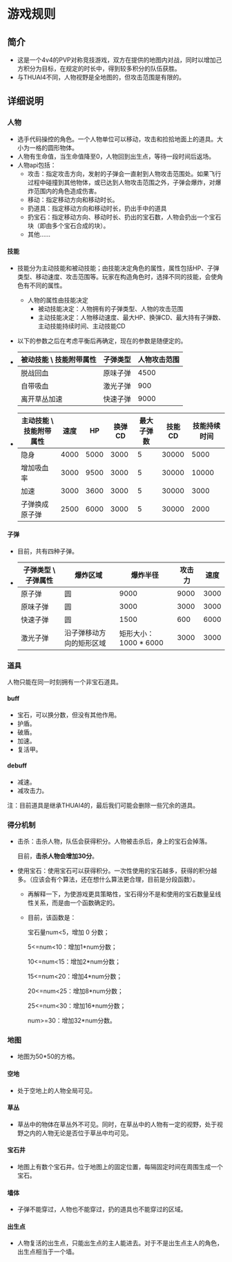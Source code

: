 # 游戏规则

## 简介

- 这是一个4v4的PVP对称竞技游戏，双方在提供的地图内对战，同时以增加己方积分为目标，在规定的时长中，得到较多积分的队伍获胜。
- 与THUAI4不同，人物视野是全地图的，但攻击范围是有限的。

## 详细说明

### 人物

- 选手代码操控的角色。一个人物单位可以移动，攻击和捡拾地面上的道具。大小为一格的圆形物体。
- 人物有生命值，当生命值降至0，人物回到出生点，等待一段时间后返场。
- 人物api包括：
  - 攻击：指定攻击方向，发射的子弹会一直射到人物攻击范围处。如果飞行过程中碰撞到其他物体，或已达到人物攻击范围之外，子弹会爆炸，对爆炸范围内的角色造成伤害。
  - 移动：指定移动方向和移动时长。
  - 扔道具：指定移动方向和移动时长，扔出手中的道具
  - 扔宝石：指定移动方向、移动时长、扔出的宝石数，人物会扔出一个宝石块（即由多个宝石合成的块）。
  - 其他......

#### 技能

- 技能分为主动技能和被动技能；由技能决定角色的属性，属性包括HP、子弹类型、移动速度、攻击范围等。玩家在构造角色时，选择不同的技能，会使角色有不同的属性。

  - 人物的属性由技能决定
    - 被动技能决定：人物拥有的子弹类型、人物的攻击范围
    - 主动技能决定：人物移动速度、最大HP、换弹CD、最大持有子弹数、主动技能持续时间、主动技能CD

- 以下的参数之后在考虑平衡后再确定，现在的参数是随便定的。

- | 被动技能 \ 技能附带属性 | 子弹类型 | 人物攻击范围 |
  | ----------------------- | -------- | ------------ |
  | 脱战回血                | 原味子弹 | 4500         |
  | 自带吸血                | 激光子弹 | 900          |
  | 离开草丛加速            | 快速子弹 | 9000         |

- | 主动技能 \ 技能附带属性 | 速度 | HP   | 换弹CD | 最大子弹数 | 技能CD | 技能持续时间 |
  | ----------------------- | ---- | ---- | ------ | ---------- | ------ | ------------ |
  | 隐身                    | 4000 | 5000 | 3000   | 5          | 30000  | 5000         |
  | 增加吸血率              | 3000 | 9500 | 3000   | 5          | 30000  | 10000        |
  | 加速                    | 3000 | 3600 | 3000   | 5          | 30000  | 3000         |
  | 子弹换成原子弹          | 2500 | 6000 | 3000   | 5          | 30000  | 2000         |

#### 子弹

- 目前，共有四种子弹。

- | 子弹类型 \ 子弹属性 | 爆炸区域                 | 爆炸半径              | 攻击力 | 速度 |
  | ------------------- | ------------------------ | --------------------- | ------ | ---- |
  | 原子弹              | 圆                       | 9000                  | 9000   | 3000 |
  | 原味子弹            | 圆                       | 3000                  | 3000   | 3000 |
  | 快速子弹            | 圆                       | 1500                  | 600    | 6000 |
  | 激光子弹            | 沿子弹移动方向的矩形区域 | 矩形大小：1000 * 6000 | 3000   | 3000 |

### 道具

人物只能在同一时刻拥有一个非宝石道具。

#### buff

- 宝石，可以换分数，但没有其他作用。
- 护盾。
- 破盾。
- 加速。
- 复活甲。

#### debuff

- 减速。
- 减攻击力。

注：目前道具是继承THUAI4的，最后我们可能会删除一些冗余的道具。

### 得分机制

- 击杀：击杀人物，队伍会获得积分。人物被击杀后，身上的宝石会掉落。

  目前，**击杀人物会增加30分**。

- 使用宝石：使用宝石可以获得积分。一次性使用的宝石越多，获得的积分越多。（应该会有个算法，还在想什么算法更合理，目前是分段函数）。

  - 再解释一下，为使游戏更具策略性，宝石得分不是和使用的宝石数量呈线性关系，而是由一个函数确定的。

  - 目前，该函数是：

    宝石量num<5，增加 0 分数；

    5<=num<10：增加1*num分数；

    10<=num<15：增加2*num分数；
    
    15<=num<20：增加4*num分数；
    
    20<=num<25：增加8*num分数；
    
    25<=num<30：增加16*num分数；
    
    num>=30：增加32*num分数。

### 地图

- 地图为50*50的方格。

#### 空地

- 处于空地上的人物全局可见。

#### 草丛

- 草丛中的物体在草丛外不可见。同时，在草丛中的人物有一定的视野，处于视野之内的人物无论是否位于草丛中均可见。

#### 宝石井

- 地图上有数个宝石井。位于地图上的固定位置，每隔固定时间在周围生成一个宝石。

#### 墙体

- 子弹不能穿过，人物也不能穿过，扔的道具也不能穿过的区域。

#### 出生点

- 人物复活的出生点，只能出生点的主人能进去。对于不是出生点主人的角色，出生点相当于一个墙。

